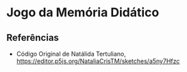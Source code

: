 # Jogo da Memória Didático

## Referências 

* Código Original de Natálida Tertuliano, https://editor.p5js.org/NataliaCrisTM/sketches/a5ny7Hfzc  